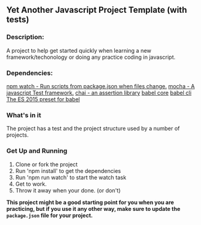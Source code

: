 ## Yet Another Javascript Project Template (with tests)

### Description:
A project to help get started quickly when learning a new framework/techonology or doing any practice coding in javascript. 

### Dependencies:
[npm watch - Run scripts from package.json when files change.](https://www.npmjs.com/package/npm-watch)
[mocha - A javascript Test framework.](https://www.npmjs.com/package/mocha)
[chai - an assertion library](https://www.npmjs.com/package/chai)
[babel core](https://www.npmjs.com/package/babel-core)
[babel cli](https://www.npmjs.com/package/babel-cli)
[The ES 2015 preset for babel](https://www.npmjs.com/package/babel-preset-es2015)

### What's in it
The project has a test and the project structure used by a number of projects.

### Get Up and Running
1. Clone or fork the project
1. Run 'npm install' to get the dependencies
1. Run 'npm run watch' to start the watch task
1. Get to work.
1. Throw it away when your done. (or don't)

__This project might be a good starting point for you when you are practicing, but if you use it any other way, make sure to update the `package.json` file for your project.__